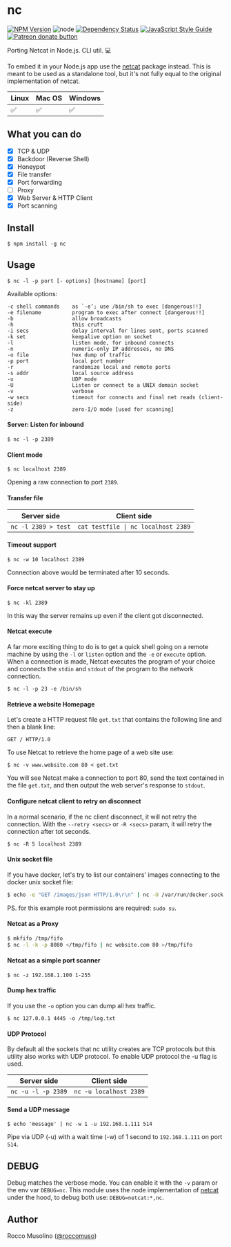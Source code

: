 # nc

[![NPM Version](https://img.shields.io/npm/v/nc.svg)](https://www.npmjs.com/package/nc)
![node](https://img.shields.io/node/v/nc.svg)
[![Dependency Status](https://david-dm.org/roccomuso/nc.png)](https://david-dm.org/roccomuso/nc)
[![JavaScript Style Guide](https://img.shields.io/badge/code_style-standard-brightgreen.svg)](https://standardjs.com)
<span class="badge-patreon"><a href="https://patreon.com/roccomuso" title="Donate to this project using Patreon"><img src="https://img.shields.io/badge/patreon-donate-yellow.svg" alt="Patreon donate button" /></a></span>

Porting Netcat in Node.js. CLI util. :computer:

To embed it in your Node.js app use the [netcat](https://github.com/roccomuso/netcat) package instead. This is meant to be used as a standalone tool, but it's not fully equal to the original implementation of netcat.

| Linux | Mac OS | Windows |
|-------|--------|---------|
| :white_check_mark: | :white_check_mark: | :white_check_mark: |

## What you can do

- [x] TCP & UDP
- [x] Backdoor (Reverse Shell)
- [x] Honeypot
- [x] File transfer
- [x] Port forwarding
- [ ] Proxy
- [x] Web Server & HTTP Client
- [x] Port scanning

## Install

    $ npm install -g nc

## Usage

    $ nc -l -p port [- options] [hostname] [port]

Available options:

```
-c shell commands    as `-e’; use /bin/sh to exec [dangerous!!]
-e filename          program to exec after connect [dangerous!!]
-b                   allow broadcasts
-h                   this cruft
-i secs              delay interval for lines sent, ports scanned
-k set               keepalive option on socket
-l                   listen mode, for inbound connects
-n                   numeric-only IP addresses, no DNS
-o file              hex dump of traffic
-p port              local port number
-r                   randomize local and remote ports
-s addr              local source address
-u                   UDP mode
-U                   Listen or connect to a UNIX domain socket
-v                   verbose
-w secs              timeout for connects and final net reads (client-side)
-z                   zero-I/O mode [used for scanning]
```

#### Server: Listen for inbound

    $ nc -l -p 2389

#### Client mode

    $ nc localhost 2389

Opening a raw connection to port `2389`.

#### Transfer file

| Server side         | Client side                        |
|---------------------|------------------------------------|
| `nc -l 2389 > test` | <code>cat testfile &#124; nc localhost 2389</code> |

#### Timeout support

    $ nc -w 10 localhost 2389

Connection above would be terminated after 10 seconds.

#### Force netcat server to stay up

    $ nc -kl 2389

In this way the server remains up even if the client got disconnected.

#### Netcat execute

A far more exciting thing to do is to get a quick shell going on a remote machine by using the `-l` or `listen` option and the `-e` or `execute` option. When a connection is made, Netcat executes the program of your choice and connects the `stdin` and `stdout` of the program to the network connection.

    $ nc -l -p 23 -e /bin/sh

#### Retrieve a website Homepage

Let's create a HTTP request file `get.txt` that contains the following line and then a blank
line:

```
GET / HTTP/1.0

```

To use Netcat to retrieve the home page of a web site use:

    $ nc -v www.website.com 80 < get.txt

You will see Netcat make a connection to port 80, send the text contained in the file `get.txt`, and then output the web server's response to `stdout`.

#### Configure netcat client to retry on disconnect

In a normal scenario, if the nc client disconnect, it will not retry the connection.
With the `--retry <secs>` or `-R <secs>` param, it will retry the connection after tot seconds.

    $ nc -R 5 localhost 2389

#### Unix socket file

If you have docker, let's try to list our containers' images connecting to the docker unix socket file:

```sh
$ echo -e "GET /images/json HTTP/1.0\r\n" | nc -U /var/run/docker.sock
```

PS. for this example root permissions are required: `sudo su`.

#### Netcat as a Proxy

```sh
$ mkfifo /tmp/fifo
$ nc -l -k -p 8080 </tmp/fifo | nc website.com 80 >/tmp/fifo
```

#### Netcat as a simple port scanner

    $ nc -z 192.168.1.100 1-255

#### Dump hex traffic

If you use the `-o` option you can dump all hex traffic.

    $ nc 127.0.0.1 4445 -o /tmp/log.txt

#### UDP Protocol

By default all the sockets that nc utility creates are TCP protocols but this utility also works with UDP protocol. To enable UDP protocol the -u flag is used.

| Server side         | Client side                        |
|---------------------|------------------------------------|
| `nc -u -l -p 2389` | `nc -u localhost 2389` |

#### Send a UDP message

    $ echo 'message' | nc -w 1 -u 192.168.1.111 514

Pipe via UDP (-u) with a wait time (-w) of 1 second to `192.168.1.111` on port `514`.

## DEBUG

Debug matches the verbose mode.
You can enable it with the `-v` param or the env var `DEBUG=nc`. This module uses the node implementation of [netcat](https://github.com/roccomuso/netcat) under the hood, to debug both use: `DEBUG=netcat:*,nc`.


## Author

Rocco Musolino ([@roccomuso](https://twitter.com/roccomuso))

